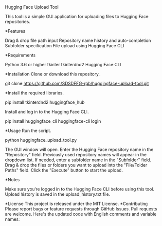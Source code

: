 Hugging Face Upload Tool

This tool is a simple GUI application for uploading files to Hugging Face repositories.

*Features

Drag & drop file path input
Repository name history and auto-completion
Subfolder specification
File upload using Hugging Face CLI

*Requirements

Python 3.6 or higher
tkinter
tkinterdnd2
Hugging Face CLI

*Installation
Clone or download this repository.

git clone https://github.com/SDSDFFG-rgb/huggingface-upload-tool.git

*Install the required libraries.

pip install tkinterdnd2 huggingface_hub

Install and log in to the Hugging Face CLI.

pip install huggingface_cli
huggingface-cli login

*Usage
Run the script.

python huggingface_upload_tool.py

The GUI window will open.
Enter the Hugging Face repository name in the "Repository" field.
Previously used repository names will appear in the dropdown list.
If needed, enter a subfolder name in the "Subfolder" field.
Drag & drop the files or folders you want to upload into the "File/Folder Paths" field.
Click the "Execute" button to start the upload.

*Notes

Make sure you're logged in to the Hugging Face CLI before using this tool.
Upload history is saved in the upload_history.txt file.

*License
This project is released under the MIT License.
*Contributing
Please report bugs or feature requests through GitHub Issues. Pull requests are welcome. Here's the updated code with English comments and variable names:
